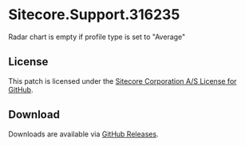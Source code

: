 # Sitecore.Support.316235
Radar chart is empty if profile type is set to &quot;Average&quot;

## License  
This patch is licensed under the [Sitecore Corporation A/S License for GitHub](https://github.com/sitecoresupport/Sitecore.Support.316235/blob/master/LICENSE).  

## Download  
Downloads are available via [GitHub Releases](https://github.com/sitecoresupport/Sitecore.Support.316235/releases).  
